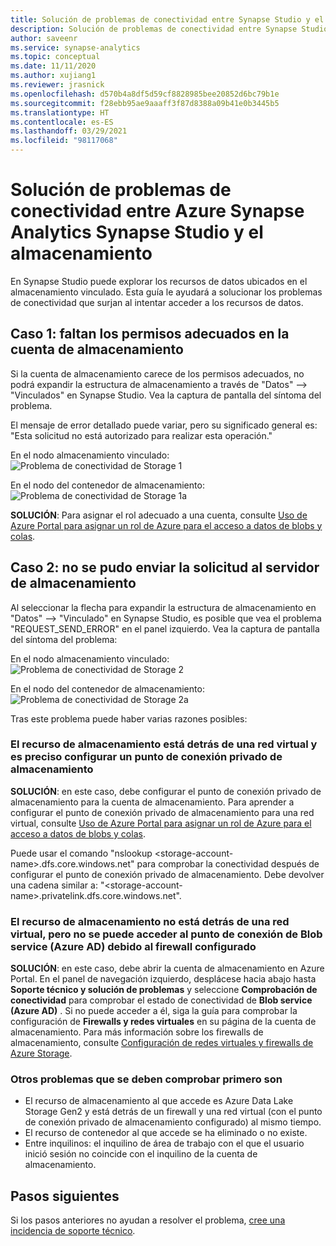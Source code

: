 ```yaml
---
title: Solución de problemas de conectividad entre Synapse Studio y el almacenamiento
description: Solución de problemas de conectividad entre Synapse Studio y el almacenamiento
author: saveenr
ms.service: synapse-analytics
ms.topic: conceptual
ms.date: 11/11/2020
ms.author: xujiang1
ms.reviewer: jrasnick
ms.openlocfilehash: d570b4a8df5d59cf8828985bee20852d6bc79b1e
ms.sourcegitcommit: f28ebb95ae9aaaff3f87d8388a09b41e0b3445b5
ms.translationtype: HT
ms.contentlocale: es-ES
ms.lasthandoff: 03/29/2021
ms.locfileid: "98117068"
---
```

# <a name="troubleshoot-connectivity-between-azure-synapse-analytics-synapse-studio-and-storage"></a>Solución de problemas de conectividad entre Azure Synapse Analytics Synapse Studio y el almacenamiento

En Synapse Studio puede explorar los recursos de datos ubicados en el almacenamiento vinculado. Esta guía le ayudará a solucionar los problemas de conectividad que surjan al intentar acceder a los recursos de datos. 

## <a name="case-1-storage-account-lacks-proper-permissions"></a>Caso 1: faltan los permisos adecuados en la cuenta de almacenamiento

Si la cuenta de almacenamiento carece de los permisos adecuados, no podrá expandir la estructura de almacenamiento a través de "Datos" --> "Vinculados" en Synapse Studio. Vea la captura de pantalla del síntoma del problema. 

El mensaje de error detallado puede variar, pero su significado general es: "Esta solicitud no está autorizado para realizar esta operación."

En el nodo almacenamiento vinculado:  
![Problema de conectividad de Storage 1](media/troubleshoot-synapse-studio-and-storage-connectivity/storage-connectivity-issue-1.png)

En el nodo del contenedor de almacenamiento:  
![Problema de conectividad de Storage 1a](media/troubleshoot-synapse-studio-and-storage-connectivity/storage-connectivity-issue-1a.png)

**SOLUCIÓN**: Para asignar el rol adecuado a una cuenta, consulte [Uso de Azure Portal para asignar un rol de Azure para el acceso a datos de blobs y colas](../../storage/common/storage-auth-aad-rbac-portal.md).


## <a name="case-2-failed-to-send-the-request-to-storage-server"></a>Caso 2: no se pudo enviar la solicitud al servidor de almacenamiento

Al seleccionar la flecha para expandir la estructura de almacenamiento en "Datos" --> "Vinculado" en Synapse Studio, es posible que vea el problema "REQUEST_SEND_ERROR" en el panel izquierdo. Vea la captura de pantalla del síntoma del problema:

En el nodo almacenamiento vinculado:  
![Problema de conectividad de Storage 2](media/troubleshoot-synapse-studio-and-storage-connectivity/storage-connectivity-issue-2.png)

En el nodo del contenedor de almacenamiento:  
![Problema de conectividad de Storage 2a](media/troubleshoot-synapse-studio-and-storage-connectivity/storage-connectivity-issue-2a.png)

Tras este problema puede haber varias razones posibles:

### <a name="the-storage-resource-is-behind-a-vnet-and-a-storage-private-endpoint-needs-to-configure"></a>El recurso de almacenamiento está detrás de una red virtual y es preciso configurar un punto de conexión privado de almacenamiento

**SOLUCIÓN**: en este caso, debe configurar el punto de conexión privado de almacenamiento para la cuenta de almacenamiento. Para aprender a configurar el punto de conexión privado de almacenamiento para una red virtual, consulte [Uso de Azure Portal para asignar un rol de Azure para el acceso a datos de blobs y colas](../security/how-to-connect-to-workspace-from-restricted-network.md).

Puede usar el comando "nslookup \<storage-account-name\>.dfs.core.windows.net" para comprobar la conectividad después de configurar el punto de conexión privado de almacenamiento. Debe devolver una cadena similar a: "\<storage-account-name\>.privatelink.dfs.core.windows.net".

### <a name="the-storage-resource-is-not-behind-a-vnet-but-the-blob-service-azure-ad-endpoint-is-not-accessible-due-to-firewall-configured"></a>El recurso de almacenamiento no está detrás de una red virtual, pero no se puede acceder al punto de conexión de Blob service (Azure AD) debido al firewall configurado

**SOLUCIÓN**: en este caso, debe abrir la cuenta de almacenamiento en Azure Portal. En el panel de navegación izquierdo, desplácese hacia abajo hasta **Soporte técnico y solución de problemas** y seleccione **Comprobación de conectividad** para comprobar el estado de conectividad de **Blob service (Azure AD)** . Si no puede acceder a él, siga la guía para comprobar la configuración de **Firewalls y redes virtuales** en su página de la cuenta de almacenamiento. Para más información sobre los firewalls de almacenamiento, consulte [Configuración de redes virtuales y firewalls de Azure Storage](../../storage/common/storage-network-security.md).

### <a name="other-issues-to-check"></a>Otros problemas que se deben comprobar primero son 

* El recurso de almacenamiento al que accede es Azure Data Lake Storage Gen2 y está detrás de un firewall y una red virtual (con el punto de conexión privado de almacenamiento configurado) al mismo tiempo.
* El recurso de contenedor al que accede se ha eliminado o no existe.
* Entre inquilinos: el inquilino de área de trabajo con el que el usuario inició sesión no coincide con el inquilino de la cuenta de almacenamiento. 


## <a name="next-steps"></a>Pasos siguientes
Si los pasos anteriores no ayudan a resolver el problema, [cree una incidencia de soporte técnico](../sql-data-warehouse/sql-data-warehouse-get-started-create-support-ticket.md).